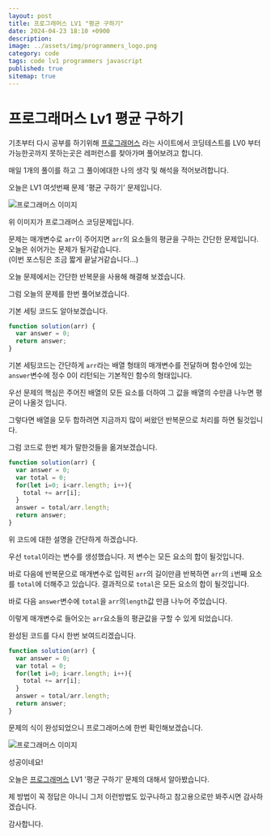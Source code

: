 ```yaml
---
layout: post
title: 프로그래머스 LV1 "평균 구하기"
date: 2024-04-23 18:10 +0900
description: 
image: ../assets/img/programmers_logo.png
category: code
tags: code lv1 programmers javascript
published: true
sitemap: true
---
```


# 프로그래머스 Lv1 평균 구하기

  기초부터 다시 공부를 하기위해 [프로그래머스](https://programmers.co.kr/) 라는 사이트에서
  코딩테스트를 LV0 부터 가능한곳까지 못하는곳은 레퍼런스를 찾아가며 풀어보려고 합니다.
  
  매일 1개의 풀이를 하고 그 풀이에대한 나의 생각 및 해석을 적어보려합니다.

  오늘은 LV1 여섯번째 문제 '평균 구하기' 문제입니다.

  ![프로그래머스 이미지](../assets/img/평균구하기_01.png)

  위 이미지가 프로그래머스 코딩문제입니다.
  
  문제는 매개변수로 `arr`이 주어지면 `arr`의 요소들의 평균을 구하는 간단한 문제입니다. 오늘은 쉬어가는 문제가 될거같습니다.   
  (이번 포스팅은 조금 짧게 끝날거같습니다...)

  오늘 문제에서는 간단한 반복문을 사용해 해결해 보겠습니다.

  그럼 오늘의 문제를 한번 풀어보겠습니다.

  기본 세팅 코드도 알아보겠습니다.
  
```javascript
function solution(arr) {
  var answer = 0;
  return answer;
}
```

기본 세팅코드는 간단하게 `arr`라는 배열 형태의 매개변수를 전달하며 함수안에 있는 `answer`변수에 정수 0이 리턴되는 기본적인 함수의 형태입니다.

우선 문제의 핵심은 주어진 배열의 모든 요소를 더하여 그 값을 배열의 수만큼 나누면 평균이 나올것 입니다.

그렇다면 배열을 모두 합하려면 지금까지 많이 써왔던 반복문으로 처리를 하면 될것입니다.

그럼 코드로 한번 제가 말한것들을 옮겨보겠습니다.

```javascript
function solution(arr) {
  var answer = 0;
  var total = 0;
  for(let i=0; i<arr.length; i++){
    total += arr[i];
  }
  answer = total/arr.length;
  return answer;
}
```

위 코드에 대한 설명을 간단하게 하겠습니다.

우선 `total`이라는 변수를 생성했습니다. 저 변수는 모든 요소의 합이 될것입니다.

바로 다음에 반복문으로 매개변수로 입력된 `arr`의 길이만큼 반복하면 `arr`의 `i`번째 요소를 `total`에 더해주고 있습니다.
결과적으로 `total`은 모든 요소의 합이 될것입니다.

바로 다음 `answer`변수에 `total`을 `arr`의`length`값 만큼 나누어 주었습니다.

이렇게 매개변수로 들어오는 `arr`요소들의 평균값을 구할 수 있게 되었습니다.

완성된 코드를 다시 한번 보여드리겠습니다.

```javascript
function solution(arr) {
  var answer = 0;
  var total = 0;
  for(let i=0; i<arr.length; i++){
    total += arr[i];
  }
  answer = total/arr.length;
  return answer;
}
```

문제의 식이 완성되었으니 프로그래머스에 한번 확인해보겠습니다.

![프로그래머스 이미지](../assets/img/평균구하기_02.png)

성공이네요!

오늘은 [프로그래머스](https://programmers.co.kr/) LV1 '평균 구하기' 문제의 대해서 알아봤습니다.

제 방법이 꼭 정답은 아니니 그저 이런방법도 있구나하고 참고용으로만 봐주시면 감사하겠습니다.

감사합니다.